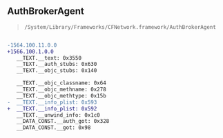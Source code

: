 ## AuthBrokerAgent

> `/System/Library/Frameworks/CFNetwork.framework/AuthBrokerAgent`

```diff

-1564.100.11.0.0
+1566.100.1.0.0
   __TEXT.__text: 0x3550
   __TEXT.__auth_stubs: 0x630
   __TEXT.__objc_stubs: 0x140

   __TEXT.__objc_classname: 0x64
   __TEXT.__objc_methname: 0x278
   __TEXT.__objc_methtype: 0x15b
-  __TEXT.__info_plist: 0x593
+  __TEXT.__info_plist: 0x592
   __TEXT.__unwind_info: 0x1c0
   __DATA_CONST.__auth_got: 0x328
   __DATA_CONST.__got: 0x98

```
